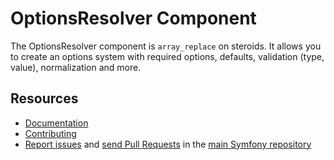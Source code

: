 # OptionsResolver Component

The OptionsResolver component is `array_replace` on steroids. It allows you to
create an options system with required options, defaults, validation (type,
value), normalization and more.

## Resources

- [Documentation](https://symfony.com/doc/current/components/options_resolver.html)
- [Contributing](https://symfony.com/doc/current/contributing/index.php)
- [Report issues](https://github.com/symfony/symfony/issues) and
  [send Pull Requests](https://github.com/symfony/symfony/pulls)
  in the [main Symfony repository](https://github.com/symfony/symfony)
